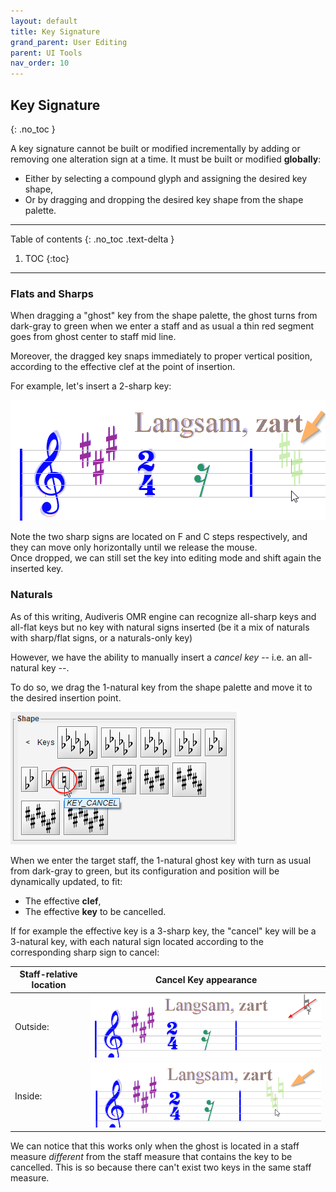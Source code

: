 ```yaml
---
layout: default
title: Key Signature
grand_parent: User Editing
parent: UI Tools
nav_order: 10
---
```

## Key Signature
{: .no_toc }

A key signature cannot be built or modified incrementally by adding or removing one alteration
sign at a time.
It must be built or modified **globally**:
* Either by selecting a compound glyph and assigning the desired key shape,
* Or by dragging and dropping the desired key shape from the shape palette.

---
Table of contents
{: .no_toc .text-delta }

1. TOC
{:toc}
---

### Flats and Sharps

When dragging a "ghost" key from the shape palette, the ghost turns from dark-gray to green
when we enter a staff and as usual a thin red segment goes from ghost center to staff mid line.

Moreover, the dragged key snaps immediately to proper vertical position, according to the
effective clef at the point of insertion.

For example, let's insert a 2-sharp key:

![](../assets/images/key_drop.png)

Note the two sharp signs are located on F and C steps respectively, and they can move only
horizontally until we release the mouse.  
Once dropped, we can still set the key into editing mode and shift again the inserted key.

### Naturals

As of this writing, Audiveris OMR engine can recognize all-sharp keys and all-flat keys but
no key with natural signs inserted
(be it a mix of naturals with sharp/flat signs, or a naturals-only key)

However, we have the ability to manually insert a _cancel key_ -- i.e. an all-natural key --.

To do so, we drag the 1-natural key from the shape palette and move it to the desired insertion
point.

![](../assets/images/key_natural.png)

When we enter the target staff, the 1-natural ghost key with turn as usual from dark-gray to
green, but its configuration and position will be dynamically updated, to fit:
* The effective **clef**,
* The effective **key** to be cancelled.

If for example the effective key is a 3-sharp key, the "cancel" key will be a 3-natural key,
with each natural sign located according to the corresponding sharp sign to cancel:

| Staff-relative location| Cancel Key appearance|
| --- | --- |
| Outside: | ![](../assets/images/key_natural_outside.png) |
| Inside: | ![](../assets/images/key_natural_inside.png) |


We can notice that this works only when the ghost is located in a staff measure _different_ from
the staff measure that contains the key to be cancelled.
This is so because there can't exist two keys in the same staff measure.
